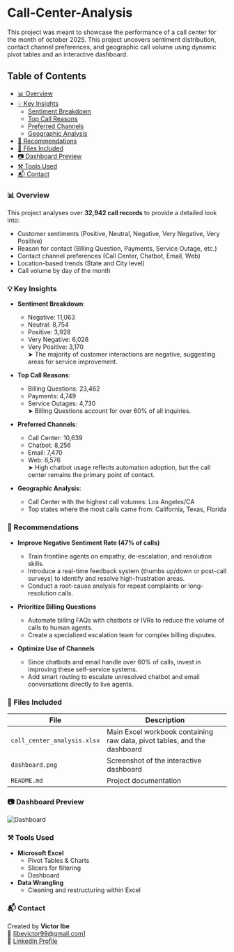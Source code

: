 # Call-Center-Analysis
This project was meant to showcase the performance of a call center for the month of october 2025. This project uncovers sentiment distribution, contact channel preferences, and geographic call volume using dynamic pivot tables and an interactive dashboard.

## Table of Contents
- [📊 Overview](#-overview)
- [💡 Key Insights](#-key-Insights)
  - [Sentiment Breakdown](#sentiment-Breakdown)
  - [Top Call Reasons](#top-Call-Reasons)
  - [Preferred Channels](#Preferred-Channels)
  - [Geographic Analysis](#Geographic-Analysis)
- [📌 Recommendations ](#-recommendations)
- [🧾 Files Included](#-Files-Included)
- [📷 Dashboard Preview](#-Dashboard-Preview)
- [⚒ Tools Used](#-Tools-Used)
- [📬 Contact](#-contact)

### 📊 Overview

This project analyses over **32,942 call records** to provide a detailed look into:
- Customer sentiments (Positive, Neutral, Negative, Very Negative, Very Positive)
- Reason for contact (Billing Question, Payments, Service Outage, etc.)
- Contact channel preferences (Call Center, Chatbot, Email, Web)
- Location-based trends (State and City level)
- Call volume by day of the month

### 💡 Key Insights

- **Sentiment Breakdown**:  
  - Negative: 11,063  
  - Neutral: 8,754  
  - Positive: 3,928
  - Very Negative: 6,026
  - Very Positive: 3,170   
  ➤ The majority of customer interactions are negative, suggesting areas for service improvement.

- **Top Call Reasons**:  
  - Billing Questions: 23,462
  - Payments: 4,749
  - Service Outages: 4,730   
  ➤ Billing Questions account for over 60% of all inquiries.

- **Preferred Channels**:
  - Call Center: 10,639
  - Chatbot: 8,256
  - Email: 7,470
  - Web: 6,576  
  ➤ High chatbot usage reflects automation adoption, but the call center remains the primary point of contact.

- **Geographic Analysis**:
  - Call Center with the highest call volumes: Los Angeles/CA
  - Top states where the most calls came from: California, Texas, Florida
 
### 📌 Recommendations 
- **Improve Negative Sentiment Rate (47% of calls)**
  - Train frontline agents on empathy, de-escalation, and resolution skills.
  - Introduce a real-time feedback system (thumbs up/down or post-call surveys) to identify and resolve high-frustration areas.
  - Conduct a root-cause analysis for repeat complaints or long-resolution calls.

- **Prioritize Billing Questions**
  - Automate billing FAQs with chatbots or IVRs to reduce the volume of calls to human agents.
  - Create a specialized escalation team for complex billing disputes.

- **Optimize Use of Channels**
  - Since chatbots and email handle over 60% of calls, invest in improving these self-service systems.
  - Add smart routing to escalate unresolved chatbot and email conversations directly to live agents.
 
### 🧾 Files Included

| File | Description |
|------|-------------|
| `call_center_analysis.xlsx` | Main Excel workbook containing raw data, pivot tables, and the dashboard |
| `dashboard.png` | Screenshot of the interactive dashboard |
| `README.md` | Project documentation |

### 📷 Dashboard Preview

![Dashboard](dashboard.png)

### ⚒ Tools Used

- **Microsoft Excel**
  - Pivot Tables & Charts  
  - Slicers for filtering
  - Dashboard
- **Data Wrangling**
  - Cleaning and restructuring within Excel

### 📬 Contact

Created by **Victor Ibe**  
📧 [ibevictor99@gmail.com]  
🔗 [LinkedIn Profile](www.linkedin.com/in/victor-ibe-718270161)
